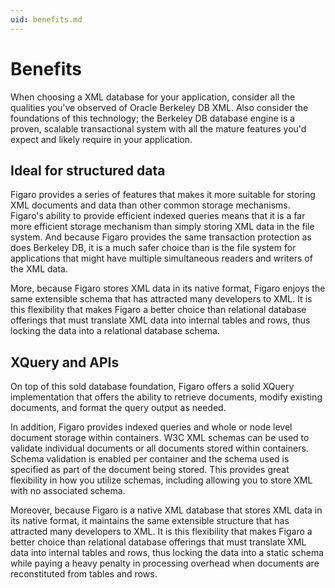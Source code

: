 ```yaml
---
uid: benefits.md
---
```


# Benefits

When choosing a XML database for your application, consider all the qualities you've observed of Oracle Berkeley DB XML. Also consider the foundations of this technology; the Berkeley DB database engine is a proven, scalable transactional system with all the mature features you'd expect and likely require in your application.


## Ideal for structured data
Figaro provides a series of features that makes it more suitable for storing XML documents and data than other common storage mechanisms. Figaro's ability to provide efficient indexed queries means that it is a far more efficient storage mechanism than simply storing XML data in the file system. And because Figaro provides the same transaction protection as does Berkeley DB, it is a much safer choice than is the file system for applications that might have multiple simultaneous readers and writers of the XML data.


More, because Figaro stores XML data in its native format, Figaro enjoys the same extensible schema that has attracted many developers to XML. It is this flexibility that makes Figaro a better choice than relational database offerings that must translate XML data into internal tables and rows, thus locking the data into a relational database schema.

## XQuery and APIs

On top of this sold database foundation, Figaro offers a solid XQuery implementation that offers the ability to retrieve documents, modify existing documents, and format the query output as needed.


In addition, Figaro provides indexed queries and whole or node level document storage within containers. W3C XML schemas can be used to validate individual documents or all documents stored within containers. Schema validation is enabled per container and the schema used is specified as part of the document being stored. This provides great flexibility in how you utilize schemas, including allowing you to store XML with no associated schema.


Moreover, because Figaro is a native XML database that stores XML data in its native format, it maintains the same extensible structure that has attracted many developers to XML. It is this flexibility that makes Figaro a better choice than relational database offerings that must translate XML data into internal tables and rows, thus locking the data into a static schema while paying a heavy penalty in processing overhead when documents are reconstituted from tables and rows.